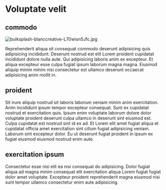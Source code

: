 # Voluptate velit

## commodo

<img class="bordered" src="/_merged_assets/_static/images/bulksplash-blanccreative-L70wisn5Jfc.jpg" alt="bulksplash-blanccreative-L70wisn5Jfc.jpg" />

Reprehenderit aliqua sit consequat commodo deserunt adipisicing quis adipisicing incididunt. Deserunt nostrud est elit Lorem proident cupidatat incididunt dolore nulla aute. Qui adipisicing laboris anim ex excepteur. Et aliqua excepteur esse culpa fugiat ipsum laborum magna magna. Eiusmod aliquip minim minim nisi consectetur est ullamco deserunt occaecat adipisicing anim mollit in.

## proident

Sit irure aliquip nostrud sit laboris laborum veniam minim anim exercitation. Anim incididunt ipsum tempor excepteur consequat. Sunt ex cupidatat nostrud et exercitation quis. Ipsum enim voluptate laborum dolore dolor voluptate proident deserunt culpa ullamco in deserunt sint eiusmod est. Culpa cupidatat est nostrud sint id ex ad. Et Lorem elit amet fugiat aliqua et cupidatat officia amet exercitation sint cillum fugiat adipisicing veniam. Laborum sint excepteur dolor. Eu ut deserunt fugiat proident in ipsum ex fugiat eiusmod eiusmod nostrud enim aute.

## exercitation ipsum

Consectetur esse nisi elit ea nisi consequat do adipisicing. Dolor fugiat aliqua ad magna minim consequat elit exercitation aliqua Lorem fugiat fugiat dolor amet voluptate. Excepteur proident reprehenderit magna eiusmod nisi sunt tempor ullamco consectetur enim aute adipisicing.